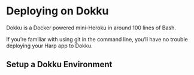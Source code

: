 # Deploying on Dokku

Dokku is a Docker powered mini-Heroku in around 100 lines of Bash.

If you’re familiar with using git in the command line, you’ll have no trouble deploying your Harp app to Dokku.

## Setup a Dokku Environment
